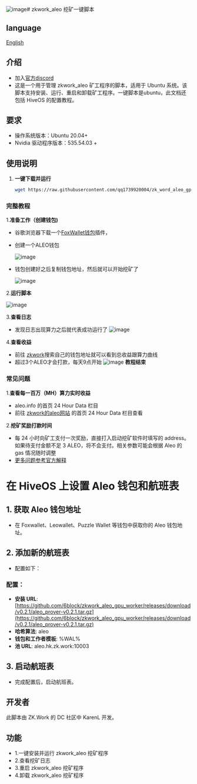 ![image](https://github.com/user-attachments/assets/08c6d7f6-b7b9-4d93-83c9-d94298518a51)# zkwork_aleo 挖矿一键脚本
## language
[English](./README_en.md)
## 介绍
- 加入[官方discord](https://discord.gg/cxURcWzz)
- 这是一个用于管理 zkwork_aleo 矿工程序的脚本，适用于 Ubuntu 系统。该脚本支持安装、运行、重启和卸载矿工程序。一键脚本是ubuntu，此文档还包括 HiveOS 的配置教程。
## 要求
- 操作系统版本：Ubuntu 20.04+
- Nvidia 驱动程序版本：535.54.03 +
## 使用说明
1. **一键下载并运行**

    ```bash
    wget https://raw.githubusercontent.com/qq1739920004/zk_word_aleo_gpu_script/master/zk_word_aleo_gpu_script.sh -O zkwork_aleo.sh  && chmod +x zkwork_aleo.sh && ./zkwork_aleo.sh
    ```
### 完整教程
1.**准备工作（创建钱包)**
- 谷歌浏览器下载一个[FoxWallet钱包](https://chromewebstore.google.com/search/FoxWallet%20%7C%20Aleo%20Wallet?hl=zh-CN&utm_source=ext_sidebar)插件，
- 创建一个ALEO钱包

  ![image](https://github.com/user-attachments/assets/0026acb6-7696-410f-bfe6-3a6a5f9447b7)

- 钱包创建好之后复制钱包地址，然后就可以开始挖矿了
  
  
    ![image](https://github.com/user-attachments/assets/da2bfe4c-7979-48da-a683-26481af286b7)

  

2.**运行脚本**

![image](https://github.com/user-attachments/assets/11f01f82-1d1a-4ddc-857f-b31738118eb4)



3.**查看日志**
- 发现日志出现算力之后就代表成功运行了
![image](https://github.com/user-attachments/assets/4e633856-a7c2-4f95-9c1d-0faf3caa9fe3)


4.**查看收益**
- 前往 [zkwork](https://zk.work/)搜索自己的钱包地址就可以看到总收益跟算力曲线 
- 超过3个ALEO才会打款，每天9点开始
![image](https://github.com/user-attachments/assets/b824b301-2229-4875-b1b1-66049533aa8f)
**教程结束**

### 常见问题
1.**查看每一百万（MH）算力实时收益**
- aleo.info 的首页 24 Hour Data 栏目
- 前往 [zkwork的aleo网站](https://aleo.info/) 的首页 24 Hour Data 栏目查看

2.**挖矿奖励打款时间**
- 每 24 小时向矿工支付一次奖励，直接打入启动挖矿软件时填写的 address。如果待支付金额不足 3 ALEO，将不会支付。相关参数可能会根据 Aleo 的 gas 情况随时调整
- [更多问题参考官方解释](https://github.com/6block/zkwork_aleo_gpu_worker/blob/master/FAQ_zh.md)

# 在 HiveOS 上设置 Aleo 钱包和航班表

## 1. 获取 Aleo 钱包地址
- 在 Foxwallet、Leowallet、Puzzle Wallet 等钱包中获取你的 Aleo 钱包地址。

## 2. 添加新的航班表
- 配置如下：
### 配置：

- **安装 URL**: [https://github.com/6block/zkwork_aleo_gpu_worker/releases/download/v0.2.1/aleo_prover-v0.2.1.tar.gz](https://github.com/6block/zkwork_aleo_gpu_worker/releases/download/v0.2.1/aleo_prover-v0.2.1.tar.gz)
- **哈希算法**: aleo
- **钱包和工作者模板**: %WAL%
- **池 URL**: aleo.hk.zk.work:10003

## 3. 启动航班表
- 完成配置后，启动航班表。

## 开发者

此脚本由 ZK.Work 的 DC 社区中 KarenL 开发。

## 功能

- 1.一键安装并运行 zkwork_aleo 挖矿程序
- 2.查看挖矿日志
- 3.重启 zkwork_aleo 挖矿程序
- 4.卸载 zkwork_aleo 挖矿程序


